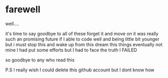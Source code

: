 # farewell


well....

it's time to say goodbye to all of these
forget it
and move on
it was really such an promising future if I able to code well
and being little bit younger
but
i must stop this and wake up from this dream
this things eventually not mine
I had put some efforts but I had to face the truth
I FAILED

so goodbye to any who read this 

P.S I really wish I could delete this github account but I dont know how
